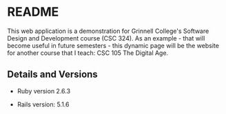 # README

This web application is a demonstration for Grinnell College's Software Design and Development course (CSC 324).
As an example - that will become useful in future semesters - this dynamic page will be the website for 
another course that I teach: CSC 105 The Digital Age.  

## Details and Versions
* Ruby version 2.6.3

* Rails version: 5.1.6